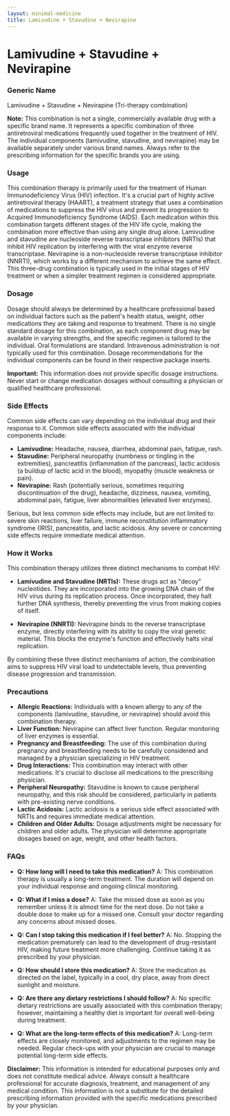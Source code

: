 ```yaml
---
layout: minimal-medicine
title: Lamivudine + Stavudine + Nevirapine
---
```


# Lamivudine + Stavudine + Nevirapine
### Generic Name
Lamivudine + Stavudine + Nevirapine (Tri-therapy combination)

**Note:** This combination is not a single, commercially available drug with a specific brand name.  It represents a specific combination of three antiretroviral medications frequently used together in the treatment of HIV.  The individual components (lamivudine, stavudine, and nevirapine) may be available separately under various brand names.  Always refer to the prescribing information for the specific brands you are using.

### Usage

This combination therapy is primarily used for the treatment of Human Immunodeficiency Virus (HIV) infection.  It's a crucial part of highly active antiretroviral therapy (HAART), a treatment strategy that uses a combination of medications to suppress the HIV virus and prevent its progression to Acquired Immunodeficiency Syndrome (AIDS).  Each medication within this combination targets different stages of the HIV life cycle, making the combination more effective than using any single drug alone.  Lamivudine and stavudine are nucleoside reverse transcriptase inhibitors (NRTIs) that inhibit HIV replication by interfering with the viral enzyme reverse transcriptase. Nevirapine is a non-nucleoside reverse transcriptase inhibitor (NNRTI), which works by a different mechanism to achieve the same effect.  This three-drug combination is typically used in the initial stages of HIV treatment or when a simpler treatment regimen is considered appropriate.

### Dosage

Dosage should always be determined by a healthcare professional based on individual factors such as the patient's health status, weight, other medications they are taking and response to treatment.  There is no single standard dosage for this combination, as each component drug may be available in varying strengths, and the specific regimen is tailored to the individual.  Oral formulations are standard.  Intravenous administration is not typically used for this combination. Dosage recommendations for the individual components can be found in their respective package inserts.


**Important:**  This information does not provide specific dosage instructions.  Never start or change medication dosages without consulting a physician or qualified healthcare professional.

### Side Effects

Common side effects can vary depending on the individual drug and their response to it. Common side effects associated with the individual components include:

* **Lamivudine:** Headache, nausea, diarrhea, abdominal pain, fatigue,  rash.
* **Stavudine:** Peripheral neuropathy (numbness or tingling in the extremities), pancreatitis (inflammation of the pancreas), lactic acidosis (a buildup of lactic acid in the blood), myopathy (muscle weakness or pain).
* **Nevirapine:** Rash (potentially serious, sometimes requiring discontinuation of the drug), headache, dizziness, nausea, vomiting, abdominal pain, fatigue, liver abnormalities (elevated liver enzymes).

Serious, but less common side effects may include, but are not limited to: severe skin reactions, liver failure, immune reconstitution inflammatory syndrome (IRIS), pancreatitis, and lactic acidosis.  Any severe or concerning side effects require immediate medical attention.


### How it Works

This combination therapy utilizes three distinct mechanisms to combat HIV:

* **Lamivudine and Stavudine (NRTIs):** These drugs act as "decoy" nucleotides.  They are incorporated into the growing DNA chain of the HIV virus during its replication process.  Once incorporated, they halt further DNA synthesis, thereby preventing the virus from making copies of itself.

* **Nevirapine (NNRTI):** Nevirapine binds to the reverse transcriptase enzyme, directly interfering with its ability to copy the viral genetic material.  This blocks the enzyme's function and effectively halts viral replication.


By combining these three distinct mechanisms of action, the combination aims to suppress HIV viral load to undetectable levels, thus preventing disease progression and transmission.


### Precautions

* **Allergic Reactions:**  Individuals with a known allergy to any of the components (lamivudine, stavudine, or nevirapine) should avoid this combination therapy.
* **Liver Function:**  Nevirapine can affect liver function.  Regular monitoring of liver enzymes is essential.
* **Pregnancy and Breastfeeding:** The use of this combination during pregnancy and breastfeeding needs to be carefully considered and managed by a physician specializing in HIV treatment.
* **Drug Interactions:** This combination may interact with other medications.  It's crucial to disclose all medications to the prescribing physician.
* **Peripheral Neuropathy:** Stavudine is known to cause peripheral neuropathy, and this risk should be considered, particularly in patients with pre-existing nerve conditions.
* **Lactic Acidosis:**  Lactic acidosis is a serious side effect associated with NRTIs and requires immediate medical attention.
* **Children and Older Adults:** Dosage adjustments might be necessary for children and older adults.  The physician will determine appropriate dosages based on age, weight, and other health factors.



### FAQs

* **Q: How long will I need to take this medication?**  A: This combination therapy is usually a long-term treatment.  The duration will depend on your individual response and ongoing clinical monitoring.


* **Q: What if I miss a dose?**  A: Take the missed dose as soon as you remember unless it is almost time for the next dose. Do not take a double dose to make up for a missed one.  Consult your doctor regarding any concerns about missed doses.


* **Q: Can I stop taking this medication if I feel better?**  A: No.  Stopping the medication prematurely can lead to the development of drug-resistant HIV, making future treatment more challenging.  Continue taking it as prescribed by your physician.


* **Q: How should I store this medication?**  A: Store the medication as directed on the label, typically in a cool, dry place, away from direct sunlight and moisture.


* **Q: Are there any dietary restrictions I should follow?**  A: No specific dietary restrictions are usually associated with this combination therapy; however, maintaining a healthy diet is important for overall well-being during treatment.


* **Q: What are the long-term effects of this medication?** A: Long-term effects are closely monitored, and adjustments to the regimen may be needed.  Regular check-ups with your physician are crucial to manage potential long-term side effects.


**Disclaimer:** This information is intended for educational purposes only and does not constitute medical advice.  Always consult a healthcare professional for accurate diagnosis, treatment, and management of any medical condition.  This information is not a substitute for the detailed prescribing information provided with the specific medications prescribed by your physician.
